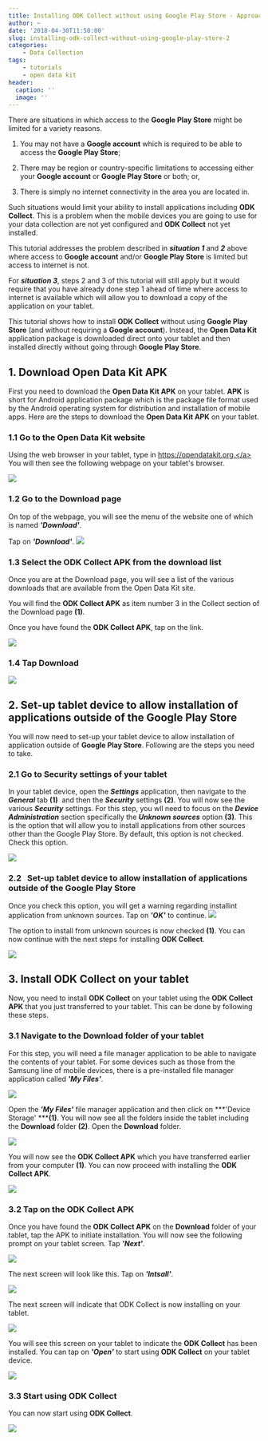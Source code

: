 ```yaml
---
title: Installing ODK Collect without using Google Play Store - Approach 2
author: ~
date: '2018-04-30T11:50:00'
slug: installing-odk-collect-without-using-google-play-store-2
categories:
    - Data Collection
tags:
    - tutorials
    - open data kit
header:
  caption: ''
  image: ''
---
```


There are situations in which access to the **Google Play Store** might be limited for a variety reasons.

1. You may not have a **Google account** which is required to be able to access the **Google Play Store**;

2. There may be region or country-specific limitations to accessing either your **Google account** or **Google Play Store** or both; or,

3. There is simply no internet connectivity in the area you are located in.


Such situations would limit your ability to install applications including **ODK Collect**. This is a problem when the mobile devices you are going to use for your data collection are not yet configured and **ODK Collect** not yet installed.

This tutorial addresses the problem described in ***situation 1*** and ***2*** above where access to **Google account** and/or **Google Play Store** is limited but access to internet is not.

For ***situation 3***, steps 2 and 3 of this tutorial will still apply but it would require that you have already done step 1 ahead of time where access to internet is available which will allow you to download a copy of the application on your tablet.

This tutorial shows how to install **ODK Collect** without using **Google Play Store** (and without requiring a **Google account**). Instead, the **Open Data Kit** application package is downloaded direct onto your tablet and then installed directly without going through **Google Play Store**.
<br />

## 1. Download Open Data Kit APK
First you need to download the **Open Data Kit APK** on your tablet. **APK** is short for Android application package which is the package file format used by the Android operating system for distribution and installation of mobile apps. Here are the steps to download the **Open Data Kit APK** on your tablet.
<br />

### 1.1 Go to the Open Data Kit website
Using the web browser in your tablet, type in <a href="https://opendatakit.org.">https://opendatakit.org.</a> You will then see the following webpage on your tablet's browser.

<img src="/img/tutorials/Screenshot_2016-02-11-08-14-00-640x1024.png" />
<br />

### 1.2 Go to the Download page
On top of the webpage, you will see the menu of the website one of which is named ***'Download'***.

Tap on ***'Download'***.
<img src="/img/tutorials/go-to-the-download-page-1-1-640x1024.png" />
<br />

### 1.3 Select the ODK Collect APK from the download list
Once you are at the Download page, you will see a list of the various downloads that are available from the Open Data Kit site.

You will find the **ODK Collect APK** as item number 3 in the Collect section of the Download page **(1)**.

Once you have found the **ODK Collect APK**, tap on the link.

<img src="/img/tutorials/select-the-odk-collect-apk-from-the-download-list-1-1-640x1024.png" />
<br />

### 1.4 Tap Download
<img src="/img/tutorials/tap-download-640x1024.png" />
<br />

## 2. Set-up tablet device to allow installation of applications outside of the Google Play Store
You will now need to set-up your tablet device to allow installation of application outside of **Google Play Store**. Following are the steps you need to take.
<br />

### 2.1 Go to Security settings of your tablet
In your tablet device, open the ***Settings*** application, then navigate to the ***General*** tab **(1)** &nbsp;and then the ***Security*** settings **(2)**. You will now see the various ***Security*** settings. For this step, you wll need to focus on the ***Device Administration*** section specifically the ***Unknown sources*** option **(3)**. This is the option that will allow you to install applications from other sources other than the Google Play Store. By default, this option is not checked. Check this option.

<img src="/img/tutorials/go-to-security-settings-of-your-tablet.png" />
<br />

### 2.2 &nbsp; Set-up tablet device to allow installation of applications outside of the Google Play Store
Once you check this option, you will get a warning regarding installint application from unknown sources. Tap on ***'OK'*** to continue.
<img src="/img/tutorials/31-set-up-tablet-device-to-allow-installation-of-applications-outside-of-the-google-play-store.png" />
<br />

The option to install from unknown sources is now checked **(1)**. You can now continue with the next steps for installing **ODK Collect**.

<img src="/img/tutorials/31-set-up-tablet-device-to-allow-installation-of-applications-outside-of-the-google-play-store-1.png" />
<br />

## 3. Install ODK Collect on your tablet
Now, you need to install **ODK Collect** on your tablet using the **ODK Collect APK** that you just transferred to your tablet. This can be done by following these steps.
<br />

### 3.1 Navigate to the Download folder of your tablet
For this step, you will need a file manager application to be able to navigate the contents of your tablet. For some devices such as those from the Samsung line of mobile devices, there is a pre-installed file manager application called ***'My Files'***.

<img src="/img/tutorials/navigate-to-the-download-folder-of-your-tablet.png" />
<br />

Open the ***'My Files'*** file manager application and then click on ***'Device Storage' *****(1)**. You will now see all the folders inside the tablet including the **Download** folder **(2)**. Open the **Download** folder.

<img src="/img/tutorials/41-navigate-to-download-folder-of-your-tablet.png" />
<br />

You will now see the **ODK Collect APK** which you have transferred earlier from your computer **(1)**. You can now proceed with installing the **ODK Collect APK**.

<img src="/img/tutorials/41-navigate-to-download-folder-on-your-tablet.png" />
<br />

### 3.2 Tap on the ODK Collect APK
Once you have found the **ODK Collect APK** on the **Download** folder of your tablet, tap the APK to initiate installation. You will now see the following prompt on your tablet screen. Tap ***'Next'***.

<img src="/img/tutorials/tap-on-the-odk-collect-apk.png" />
<br />

The next screen will look like this. Tap on ***'Intsall'***.

<img src="/img/tutorials/42-tap-on-the-odk-collect-apk.png" />
<br />

The next screen will indicate that ODK Collect is now installing on your tablet.

<img src="/img/tutorials/42-tap-on-the-odk-collect-apk-1.png" />
<br />

You will see this screen on your tablet to indicate the **ODK Collect** has been installed. You can tap on ***'Open'*** to start using **ODK Collect** on your tablet device.

<img src="/img/tutorials/42-tap-on-the-odk-collect-apk-2.png" />
<br />

### 3.3 Start using ODK Collect

You can now start using **ODK Collect**.

<img src="/img/tutorials/start-using-odk-collect.png" />
<br />

